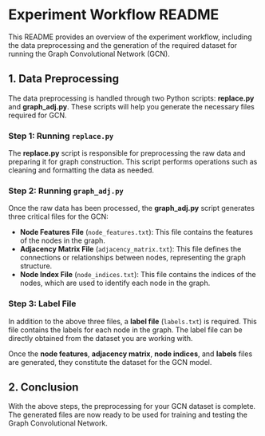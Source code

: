# Experiment Workflow README

This README provides an overview of the experiment workflow, including the data preprocessing and the generation of the required dataset for running the Graph Convolutional Network (GCN).

## 1. Data Preprocessing

The data preprocessing is handled through two Python scripts: **replace.py** and **graph_adj.py**. These scripts will help you generate the necessary files required for GCN.

### Step 1: Running `replace.py`
The **replace.py** script is responsible for preprocessing the raw data and preparing it for graph construction. This script performs operations such as cleaning and formatting the data as needed.

### Step 2: Running `graph_adj.py`
Once the raw data has been processed, the **graph_adj.py** script generates three critical files for the GCN:

- **Node Features File** (`node_features.txt`): This file contains the features of the nodes in the graph.
- **Adjacency Matrix File** (`adjacency_matrix.txt`): This file defines the connections or relationships between nodes, representing the graph structure.
- **Node Index File** (`node_indices.txt`): This file contains the indices of the nodes, which are used to identify each node in the graph.

### Step 3: Label File
In addition to the above three files, a **label file** (`labels.txt`) is required. This file contains the labels for each node in the graph. The label file can be directly obtained from the dataset you are working with.

Once the **node features**, **adjacency matrix**, **node indices**, and **labels** files are generated, they constitute the dataset for the GCN model.

## 2. Conclusion

With the above steps, the preprocessing for your GCN dataset is complete. The generated files are now ready to be used for training and testing the Graph Convolutional Network.
